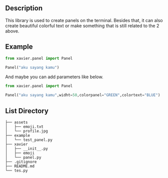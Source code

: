 ## Description
This library is used to create panels on the terminal. Besides that, it can also create beautiful colorful text or make something that is still related to the 2 above.

## Example
```python
from xavier.panel import Panel

Panel("aku sayang kamu")
```
And maybe you can add parameters like below.

```python
from xavier.panel import Panel

Panel("aku sayang kamu",widht=50,colorpanel="GREEN",colortext="BLUE")
```

## List Directory
```                                               
├── assets                                                       
│   ├── emoji.txt
│   └── profile.jpg                                          
├── example                                                     
│   └── test_panel.py
├── xavier                                            
│   ├── __init__.py
│   ├── emoji
│   └── panel.py 
├── .gitignore                                      
├── README.md
└── tes.py                                                   
```
